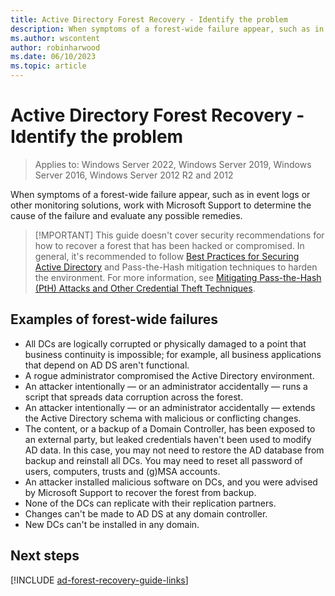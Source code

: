 ```yaml
---
title: Active Directory Forest Recovery - Identify the problem
description: When symptoms of a forest-wide failure appear, such as in event logs or other monitoring solutions, work with Microsoft Support to determine the cause of the failure and evaluate any possible remedies.
ms.author: wscontent
author: robinharwood
ms.date: 06/10/2023
ms.topic: article
---
```


# Active Directory Forest Recovery - Identify the problem

> Applies to: Windows Server 2022, Windows Server 2019, Windows Server 2016, Windows Server 2012 R2 and 2012

When symptoms of a forest-wide failure appear, such as in event logs or other monitoring solutions, work with Microsoft Support to determine the cause of the failure and evaluate any possible remedies.

> [!MPORTANT]
> This guide doesn't cover security recommendations for how to recover a forest that has been hacked or compromised. In general, it's recommended to follow [Best Practices for Securing Active Directory](/windows-server/identity/ad-ds/plan/security-best-practices/best-practices-for-securing-active-directory) and Pass-the-Hash mitigation techniques to harden the environment. For more information, see [Mitigating Pass-the-Hash (PtH) Attacks and Other Credential Theft Techniques](https://www.microsoft.com/download/details.aspx?id=36036).

## Examples of forest-wide failures

- All DCs are logically corrupted or physically damaged to a point that business continuity is impossible; for example, all business applications that depend on AD DS aren't functional.
- A rogue administrator compromised the Active Directory environment.
- An attacker intentionally — or an administrator accidentally — runs a script that spreads data corruption across the forest.
- An attacker intentionally — or an administrator accidentally — extends the Active Directory schema with malicious or conflicting changes.
- The content, or a backup of a Domain Controller, has been exposed to an external party, but leaked credentials haven't been used to modify AD data. In this case, you may not need to restore the AD database from backup and reinstall all DCs. You may need to reset all password of users, computers, trusts and (g)MSA accounts.
- An attacker installed malicious software on DCs, and you were advised by Microsoft Support to recover the forest from backup.
- None of the DCs can replicate with their replication partners.
- Changes can't be made to AD DS at any domain controller.
- New DCs can't be installed in any domain.

## Next steps

[!INCLUDE [ad-forest-recovery-guide-links](includes/ad-forest-recovery-guide-links.md)]
